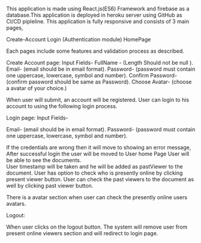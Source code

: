 
This application is made using React.js(ES6) Framework and firebase as a database.This application is deployed in heroku server using GitHub as CI/CD pipleline. This application is fully responsive and consists of 3 main pages, 

Create-Account 
Login (Authentication module)
HomePage

Each pages include some features and validation process as described.

Create Account page:
Input Fields- 
FullName - (Length Should not be null ).
Email- (email should be in email format).
Password- (password must contain one uppercase, lowercase, symbol and number).
Confirm Password- (confirm password should be same as Password).
Choose Avatar- (choose a avatar of your choice.)


When user will submit, an account will be registered. User can login to his account to using the following login process.

Login page:
Input Fields- 

Email- (email should be in email format).
Password- (password must contain one uppercase, lowercase, symbol and number).

If the credentials are wrong then it will move to showing an error message, After successful login the user will be moved to User home Page
User will be able to see the documents.  
User timestamp will be taken and he will be added as pastViewer to the document.
User has option to check who is presently online by clicking present viewer button.
User can check the past viewers to the document as well by clicking past viewer button.

There is a avatar section when user can check the presently online users avatars.

Logout:

When user clicks on the logout button. The system will remove user from present online viewers section and will redirect to login page.

